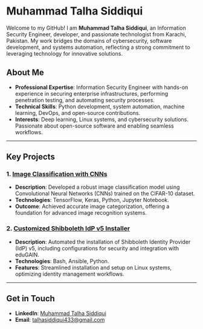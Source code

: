 # Muhammad Talha Siddiqui

Welcome to my GitHub! I am **Muhammad Talha Siddiqui**, an Information Security Engineer, developer, and passionate technologist from Karachi, Pakistan. My work bridges the domains of cybersecurity, software development, and systems automation, reflecting a strong commitment to leveraging technology for innovative solutions.

## About Me

- **Professional Expertise**: Information Security Engineer with hands-on experience in securing enterprise infrastructures, performing penetration testing, and automating security processes.
- **Technical Skills**: Python development, system automation, machine learning, DevOps, and open-source contributions.
- **Interests**: Deep learning, Linux systems, and cybersecurity solutions. Passionate about open-source software and enabling seamless workflows.

---

## Key Projects

### 1. **[Image Classification with CNNs](https://github.com/talha433/Image-Classification-with-Convolutional-Neural-Networks-CNN-)**
   - **Description**: Developed a robust image classification model using Convolutional Neural Networks (CNNs) trained on the CIFAR-10 dataset.
   - **Technologies**: TensorFlow, Keras, Python, Jupyter Notebook.
   - **Outcome**: Achieved accurate image categorization, offering a foundation for advanced image recognition systems.

### 2. **[Customized Shibboleth IdP v5 Installer](https://github.com/talha433/customized-shibboleth-idp5-installer)**
   - **Description**: Automated the installation of Shibboleth Identity Provider (IdP) v5, including configurations for security and integration with eduGAIN.
   - **Technologies**: Bash, Ansible, Python.
   - **Features**: Streamlined installation and setup on Linux systems, optimizing identity management workflows.

---

## Get in Touch

- **LinkedIn**: [Muhammad Talha Siddiqui](https://www.linkedin.com/in/talha-siddiqui/)
- **Email**: talhasiddiqui433@gmail.com
